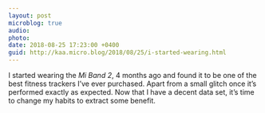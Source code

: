 ```yaml
---
layout: post
microblog: true
audio: 
photo: 
date: 2018-08-25 17:23:00 +0400
guid: http://kaa.micro.blog/2018/08/25/i-started-wearing.html
---
```

I started wearing the _Mi Band 2_, 4 months ago and found it to be one of the best fitness trackers I’ve ever purchased. Apart from a small glitch once it’s performed exactly as expected. Now that I have a decent data set, it’s time to change my habits to extract some benefit.
